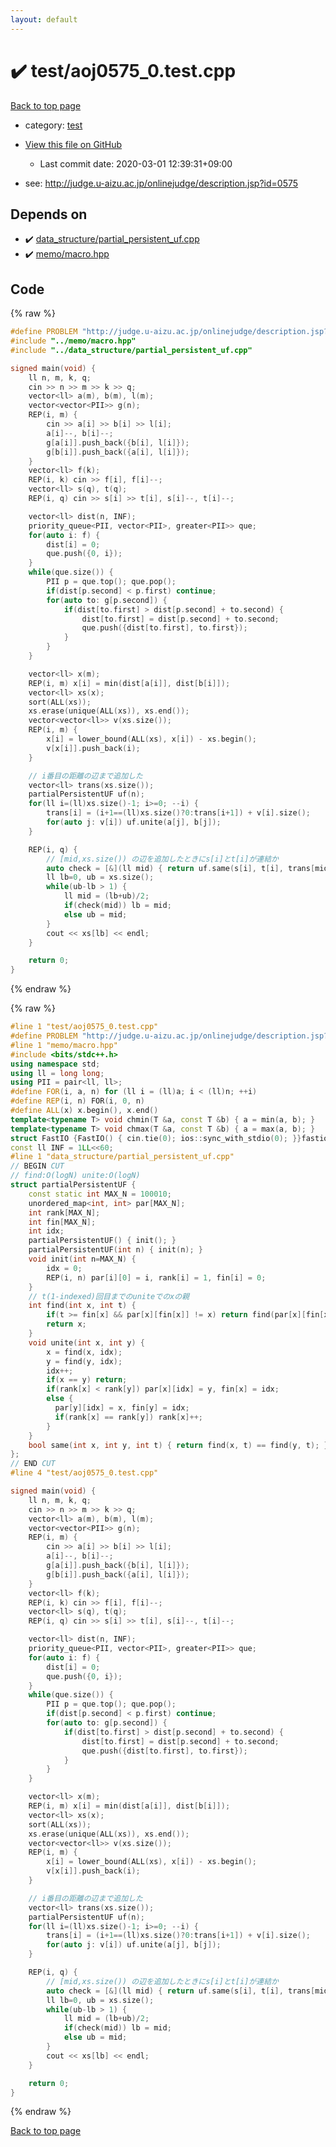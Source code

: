 ```yaml
---
layout: default
---
```


<!-- mathjax config similar to math.stackexchange -->
<script type="text/javascript" async
  src="https://cdnjs.cloudflare.com/ajax/libs/mathjax/2.7.5/MathJax.js?config=TeX-MML-AM_CHTML">
</script>
<script type="text/x-mathjax-config">
  MathJax.Hub.Config({
    TeX: { equationNumbers: { autoNumber: "AMS" }},
    tex2jax: {
      inlineMath: [ ['$','$'] ],
      processEscapes: true
    },
    "HTML-CSS": { matchFontHeight: false },
    displayAlign: "left",
    displayIndent: "2em"
  });
</script>

<script type="text/javascript" src="https://cdnjs.cloudflare.com/ajax/libs/jquery/3.4.1/jquery.min.js"></script>
<script src="https://cdn.jsdelivr.net/npm/jquery-balloon-js@1.1.2/jquery.balloon.min.js" integrity="sha256-ZEYs9VrgAeNuPvs15E39OsyOJaIkXEEt10fzxJ20+2I=" crossorigin="anonymous"></script>
<script type="text/javascript" src="../../assets/js/copy-button.js"></script>
<link rel="stylesheet" href="../../assets/css/copy-button.css" />


# :heavy_check_mark: test/aoj0575_0.test.cpp

<a href="../../index.html">Back to top page</a>

* category: <a href="../../index.html#098f6bcd4621d373cade4e832627b4f6">test</a>
* <a href="{{ site.github.repository_url }}/blob/master/test/aoj0575_0.test.cpp">View this file on GitHub</a>
    - Last commit date: 2020-03-01 12:39:31+09:00


* see: <a href="http://judge.u-aizu.ac.jp/onlinejudge/description.jsp?id=0575">http://judge.u-aizu.ac.jp/onlinejudge/description.jsp?id=0575</a>


## Depends on

* :heavy_check_mark: <a href="../../library/data_structure/partial_persistent_uf.cpp.html">data_structure/partial_persistent_uf.cpp</a>
* :heavy_check_mark: <a href="../../library/memo/macro.hpp.html">memo/macro.hpp</a>


## Code

<a id="unbundled"></a>
{% raw %}
```cpp
#define PROBLEM "http://judge.u-aizu.ac.jp/onlinejudge/description.jsp?id=0575"
#include "../memo/macro.hpp"
#include "../data_structure/partial_persistent_uf.cpp"

signed main(void) {
    ll n, m, k, q;
    cin >> n >> m >> k >> q;
    vector<ll> a(m), b(m), l(m);
    vector<vector<PII>> g(n);
    REP(i, m) {
        cin >> a[i] >> b[i] >> l[i];
        a[i]--, b[i]--;
        g[a[i]].push_back({b[i], l[i]});
        g[b[i]].push_back({a[i], l[i]});
    }
    vector<ll> f(k);
    REP(i, k) cin >> f[i], f[i]--;
    vector<ll> s(q), t(q);
    REP(i, q) cin >> s[i] >> t[i], s[i]--, t[i]--;

    vector<ll> dist(n, INF);
    priority_queue<PII, vector<PII>, greater<PII>> que;
    for(auto i: f) {
        dist[i] = 0;
        que.push({0, i});
    }
    while(que.size()) {
        PII p = que.top(); que.pop();
        if(dist[p.second] < p.first) continue;
        for(auto to: g[p.second]) {
            if(dist[to.first] > dist[p.second] + to.second) {
                dist[to.first] = dist[p.second] + to.second;
                que.push({dist[to.first], to.first});
            }
        }
    }

    vector<ll> x(m);
    REP(i, m) x[i] = min(dist[a[i]], dist[b[i]]);
    vector<ll> xs(x);
    sort(ALL(xs));
    xs.erase(unique(ALL(xs)), xs.end());
    vector<vector<ll>> v(xs.size());
    REP(i, m) {
        x[i] = lower_bound(ALL(xs), x[i]) - xs.begin();
        v[x[i]].push_back(i);
    }

    // i番目の距離の辺まで追加した
    vector<ll> trans(xs.size());
    partialPersistentUF uf(n);
    for(ll i=(ll)xs.size()-1; i>=0; --i) {
        trans[i] = (i+1==(ll)xs.size()?0:trans[i+1]) + v[i].size();
        for(auto j: v[i]) uf.unite(a[j], b[j]);
    }

    REP(i, q) {
        // [mid,xs.size()) の辺を追加したときにs[i]とt[i]が連結か
        auto check = [&](ll mid) { return uf.same(s[i], t[i], trans[mid]); };
        ll lb=0, ub = xs.size();
        while(ub-lb > 1) {
            ll mid = (lb+ub)/2;
            if(check(mid)) lb = mid;
            else ub = mid;
        }
        cout << xs[lb] << endl;
    }

    return 0;
}
```
{% endraw %}

<a id="bundled"></a>
{% raw %}
```cpp
#line 1 "test/aoj0575_0.test.cpp"
#define PROBLEM "http://judge.u-aizu.ac.jp/onlinejudge/description.jsp?id=0575"
#line 1 "memo/macro.hpp"
#include <bits/stdc++.h>
using namespace std;
using ll = long long;
using PII = pair<ll, ll>;
#define FOR(i, a, n) for (ll i = (ll)a; i < (ll)n; ++i)
#define REP(i, n) FOR(i, 0, n)
#define ALL(x) x.begin(), x.end()
template<typename T> void chmin(T &a, const T &b) { a = min(a, b); }
template<typename T> void chmax(T &a, const T &b) { a = max(a, b); }
struct FastIO {FastIO() { cin.tie(0); ios::sync_with_stdio(0); }}fastiofastio;
const ll INF = 1LL<<60;
#line 1 "data_structure/partial_persistent_uf.cpp"
// BEGIN CUT
// find:O(logN) unite:O(logN)
struct partialPersistentUF {
    const static int MAX_N = 100010;
    unordered_map<int, int> par[MAX_N];
    int rank[MAX_N];
    int fin[MAX_N];
    int idx;
    partialPersistentUF() { init(); }
    partialPersistentUF(int n) { init(n); }
    void init(int n=MAX_N) {
        idx = 0;
        REP(i, n) par[i][0] = i, rank[i] = 1, fin[i] = 0;
    }
    // t(1-indexed)回目までのuniteでのxの親
    int find(int x, int t) {
        if(t >= fin[x] && par[x][fin[x]] != x) return find(par[x][fin[x]], t);
        return x;
    }
    void unite(int x, int y) {
        x = find(x, idx);
        y = find(y, idx);
        idx++;
        if(x == y) return;
        if(rank[x] < rank[y]) par[x][idx] = y, fin[x] = idx;
        else {
          par[y][idx] = x, fin[y] = idx;
          if(rank[x] == rank[y]) rank[x]++;
        }
    }
    bool same(int x, int y, int t) { return find(x, t) == find(y, t); }
};
// END CUT
#line 4 "test/aoj0575_0.test.cpp"

signed main(void) {
    ll n, m, k, q;
    cin >> n >> m >> k >> q;
    vector<ll> a(m), b(m), l(m);
    vector<vector<PII>> g(n);
    REP(i, m) {
        cin >> a[i] >> b[i] >> l[i];
        a[i]--, b[i]--;
        g[a[i]].push_back({b[i], l[i]});
        g[b[i]].push_back({a[i], l[i]});
    }
    vector<ll> f(k);
    REP(i, k) cin >> f[i], f[i]--;
    vector<ll> s(q), t(q);
    REP(i, q) cin >> s[i] >> t[i], s[i]--, t[i]--;

    vector<ll> dist(n, INF);
    priority_queue<PII, vector<PII>, greater<PII>> que;
    for(auto i: f) {
        dist[i] = 0;
        que.push({0, i});
    }
    while(que.size()) {
        PII p = que.top(); que.pop();
        if(dist[p.second] < p.first) continue;
        for(auto to: g[p.second]) {
            if(dist[to.first] > dist[p.second] + to.second) {
                dist[to.first] = dist[p.second] + to.second;
                que.push({dist[to.first], to.first});
            }
        }
    }

    vector<ll> x(m);
    REP(i, m) x[i] = min(dist[a[i]], dist[b[i]]);
    vector<ll> xs(x);
    sort(ALL(xs));
    xs.erase(unique(ALL(xs)), xs.end());
    vector<vector<ll>> v(xs.size());
    REP(i, m) {
        x[i] = lower_bound(ALL(xs), x[i]) - xs.begin();
        v[x[i]].push_back(i);
    }

    // i番目の距離の辺まで追加した
    vector<ll> trans(xs.size());
    partialPersistentUF uf(n);
    for(ll i=(ll)xs.size()-1; i>=0; --i) {
        trans[i] = (i+1==(ll)xs.size()?0:trans[i+1]) + v[i].size();
        for(auto j: v[i]) uf.unite(a[j], b[j]);
    }

    REP(i, q) {
        // [mid,xs.size()) の辺を追加したときにs[i]とt[i]が連結か
        auto check = [&](ll mid) { return uf.same(s[i], t[i], trans[mid]); };
        ll lb=0, ub = xs.size();
        while(ub-lb > 1) {
            ll mid = (lb+ub)/2;
            if(check(mid)) lb = mid;
            else ub = mid;
        }
        cout << xs[lb] << endl;
    }

    return 0;
}

```
{% endraw %}

<a href="../../index.html">Back to top page</a>

